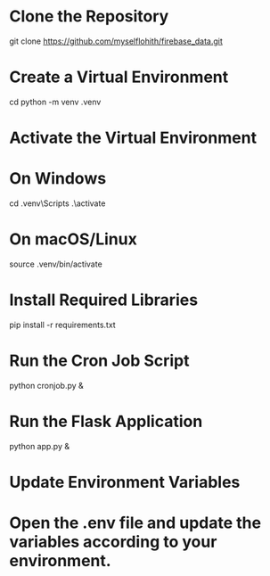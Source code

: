 # Clone the Repository
git clone https://github.com/myselflohith/firebase_data.git

# Create a Virtual Environment
cd <project-directory>
python -m venv .venv

# Activate the Virtual Environment
# On Windows
cd .venv\Scripts
.\activate

# On macOS/Linux
source .venv/bin/activate

# Install Required Libraries
pip install -r requirements.txt

# Run the Cron Job Script
python cronjob.py &

# Run the Flask Application
python app.py &

# Update Environment Variables
# Open the .env file and update the variables according to your environment.
